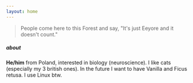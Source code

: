 ```yaml
---
layout: home
---
```


> People come here to this Forest and say, "It's just Eeyore and it doesn't count."

##### about
**He/him** from Poland, interested in biology (neuroscience).
I like cats (especially my 3 british ones).
In the future I want to have Vanilla and Ficus retusa.
I use Linux btw.
